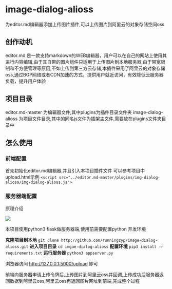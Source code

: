 # image-dialog-alioss

为editor.md编辑器添加上传图片插件,可以上传图片到阿里云的对象存储空间oss

## 创作动机

editor.md 是一款支持markdown的WEB编辑器，用户可以在自己的网站上使用其进行内容编辑,由于其自带的图片组件只适用于上传图片到本地服务器,由于带宽限制和不方便管理等原因,不如上传到第三方云存储,本插件采用了阿里云的对象存储oss,通过BGP网络或者CDN加速的方式，提供用户就近访问，有效降低云服务器负载，提升用户体验
## 项目目录

editor.md-master 为编辑器文件,其中plugins为插件目录文件夹
image-dialog-alioss 为项目文件目录,其中的同名js文件为插架主文件,需要放在plugins文件夹目录中
## 怎么使用

### 前端配置
首先初始化editor.md编辑器,并且引入本项目插件文件
可以参考项目中upload.html示例
`<script src="../editor.md-master/plugins/img-dialog-alioss/img-dialog-alioss.js">`

### 服务器端配置

原理介绍

![](http://zhanyunpeng-test.oss-cn-shanghai.aliyuncs.com/dir/[1543282796]oss.png)

本项目使用python3 flask做服务器端,使用前需要配置python 开发环境

**克隆项目到本地**
`git clone http://github.com/runningzyp/image-dialog-alioss.git`
**进入项目目录**
`cd imgae-dialog-alioss`
**配置环境**
`pip3 install -r requirements.txt`
**运行服务器**
`python3 appserver.py`

浏览器访问 http://127.0.0.1:5000/upload 即可

前端向服务器申请上传令牌后,上传图片到阿里云oss并回调,上传成功后服务器返回数据到阿里云oss,阿里云oss再返回图片网址到前端,完成整个过程